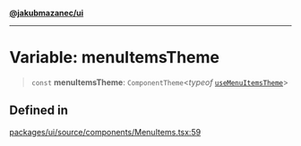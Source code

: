 [**@jakubmazanec/ui**](../README.md)

---

# Variable: menuItemsTheme

> `const` **menuItemsTheme**: `ComponentTheme`\<_typeof_
> [`useMenuItemsTheme`](../functions/useMenuItemsTheme.md)\>

## Defined in

[packages/ui/source/components/MenuItems.tsx:59](https://github.com/jakubmazanec/tools/blob/0633c96618f3c6692ade528aee0f27ac091468a5/packages/ui/source/components/MenuItems.tsx#L59)
